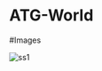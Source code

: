 # ATG-World

#Images 

 ![ss1]([https://github.com/PriyoRaven/ATG-World/assets/102037811/b794ab51-8460-48b3-88b6-033cba492e09](https://drive.google.com/file/d/1zVZlpb9pFi7X73d6n7ElaKMD-jvZibju/view?usp=sharing))
